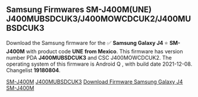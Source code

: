 <h2>Samsung Firmwares SM-J400M(UNE) J400MUBSDCUK3/J400MOWCDCUK2/J400MUBSDCUK3</h2>
Download the Samsung firmware for the ✅ <strong>Samsung Galaxy J4 </strong> ⭐ <strong>SM-J400M</strong> with product code <strong>UNE</strong> <strong> from Mexico</strong>. This firmware has version number PDA <strong>J400MUBSDCUK3</strong> and CSC J400MOWCDCUK2. The operating system of this firmware is Android Q , with build date 2021-12-08. Changelist <strong>19180804</strong>.


[SM-J400M](https://samfirm.shop/samsung/model/SM-J400M)
[J400MUBSDCUK3](https://samfirm.shop/samsung/pda/J400MUBSDCUK3)
[Download Firmware Samsung Galaxy J4 SM-J400M](https://samfirm.shop/samsung/firmware/481175)
